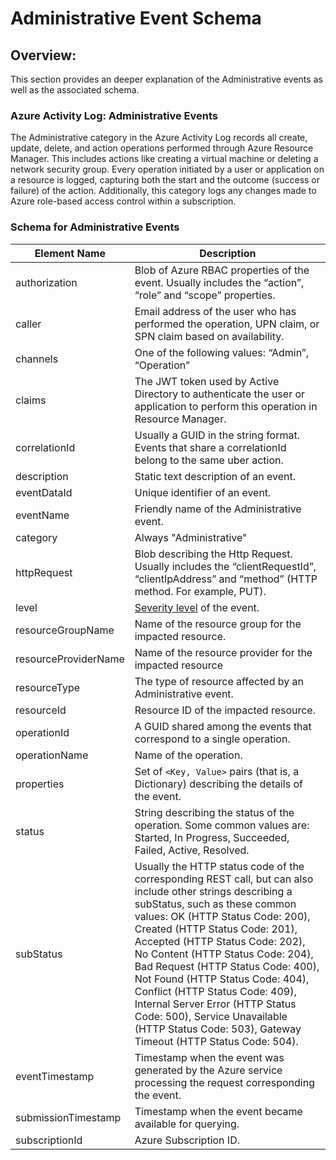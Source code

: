 # Administrative Event Schema

## Overview:&#x20;

This section provides an deeper explanation of the Administrative events as well as the associated schema.&#x20;

### Azure Activity Log: Administrative Events

The Administrative category in the Azure Activity Log records all create, update, delete, and action operations performed through Azure Resource Manager. This includes actions like creating a virtual machine or deleting a network security group. Every operation initiated by a user or application on a resource is logged, capturing both the start and the outcome (success or failure) of the action. Additionally, this category logs any changes made to Azure role-based access control within a subscription.



### Schema for Administrative Events

| Element Name         | Description                                                                                                                                                                                                                                                                                                                                                                                                                                                                                                                            |
| -------------------- | -------------------------------------------------------------------------------------------------------------------------------------------------------------------------------------------------------------------------------------------------------------------------------------------------------------------------------------------------------------------------------------------------------------------------------------------------------------------------------------------------------------------------------------- |
| authorization        | Blob of Azure RBAC properties of the event. Usually includes the “action”, “role” and “scope” properties.                                                                                                                                                                                                                                                                                                                                                                                                                              |
| caller               | Email address of the user who has performed the operation, UPN claim, or SPN claim based on availability.                                                                                                                                                                                                                                                                                                                                                                                                                              |
| channels             | One of the following values: “Admin”, “Operation”                                                                                                                                                                                                                                                                                                                                                                                                                                                                                      |
| claims               | The JWT token used by Active Directory to authenticate the user or application to perform this operation in Resource Manager.                                                                                                                                                                                                                                                                                                                                                                                                          |
| correlationId        | Usually a GUID in the string format. Events that share a correlationId belong to the same uber action.                                                                                                                                                                                                                                                                                                                                                                                                                                 |
| description          | Static text description of an event.                                                                                                                                                                                                                                                                                                                                                                                                                                                                                                   |
| eventDataId          | Unique identifier of an event.                                                                                                                                                                                                                                                                                                                                                                                                                                                                                                         |
| eventName            | Friendly name of the Administrative event.                                                                                                                                                                                                                                                                                                                                                                                                                                                                                             |
| category             | Always "Administrative"                                                                                                                                                                                                                                                                                                                                                                                                                                                                                                                |
| httpRequest          | Blob describing the Http Request. Usually includes the “clientRequestId”, “clientIpAddress” and “method” (HTTP method. For example, PUT).                                                                                                                                                                                                                                                                                                                                                                                              |
| level                | [Severity level](https://learn.microsoft.com/en-us/azure/azure-monitor/essentials/activity-log-schema#severity-level) of the event.                                                                                                                                                                                                                                                                                                                                                                                                    |
| resourceGroupName    | Name of the resource group for the impacted resource.                                                                                                                                                                                                                                                                                                                                                                                                                                                                                  |
| resourceProviderName | Name of the resource provider for the impacted resource                                                                                                                                                                                                                                                                                                                                                                                                                                                                                |
| resourceType         | The type of resource affected by an Administrative event.                                                                                                                                                                                                                                                                                                                                                                                                                                                                              |
| resourceId           | Resource ID of the impacted resource.                                                                                                                                                                                                                                                                                                                                                                                                                                                                                                  |
| operationId          | A GUID shared among the events that correspond to a single operation.                                                                                                                                                                                                                                                                                                                                                                                                                                                                  |
| operationName        | Name of the operation.                                                                                                                                                                                                                                                                                                                                                                                                                                                                                                                 |
| properties           | Set of `<Key, Value>` pairs (that is, a Dictionary) describing the details of the event.                                                                                                                                                                                                                                                                                                                                                                                                                                               |
| status               | String describing the status of the operation. Some common values are: Started, In Progress, Succeeded, Failed, Active, Resolved.                                                                                                                                                                                                                                                                                                                                                                                                      |
| subStatus            | Usually the HTTP status code of the corresponding REST call, but can also include other strings describing a subStatus, such as these common values: OK (HTTP Status Code: 200), Created (HTTP Status Code: 201), Accepted (HTTP Status Code: 202), No Content (HTTP Status Code: 204), Bad Request (HTTP Status Code: 400), Not Found (HTTP Status Code: 404), Conflict (HTTP Status Code: 409), Internal Server Error (HTTP Status Code: 500), Service Unavailable (HTTP Status Code: 503), Gateway Timeout (HTTP Status Code: 504). |
| eventTimestamp       | Timestamp when the event was generated by the Azure service processing the request corresponding the event.                                                                                                                                                                                                                                                                                                                                                                                                                            |
| submissionTimestamp  | Timestamp when the event became available for querying.                                                                                                                                                                                                                                                                                                                                                                                                                                                                                |
| subscriptionId       | Azure Subscription ID.                                                                                                                                                                                                                                                                                                                                                                                                                                                                                                                 |
